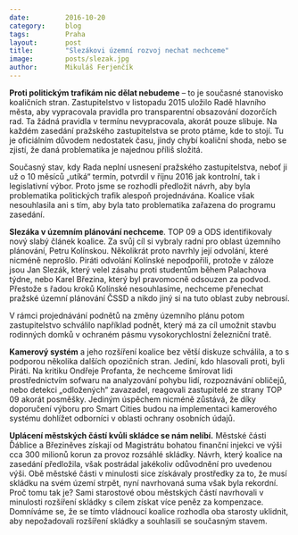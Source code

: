 ```yaml
---
date:         2016-10-20
category:     blog
tags:         Praha
layout:       post
title:        "Slezákovi územní rozvoj nechat nechceme" 
image:        posts/slezak.jpg
author:       Mikuláš Ferjenčík
---
```


**Proti politickým trafikám nic dělat nebudeme** – to je současné stanovisko koaličních stran. Zastupitelstvo v listopadu 2015 uložilo Radě hlavního města, aby vypracovala pravidla pro transparentní obsazování dozorčích rad. Ta žádná pravidla v termínu nevypracovala, akorát pouze slibuje. Na každém zasedání pražského zastupitelstva se proto ptáme, kde to stojí. Tu je oficiálním důvodem nedostatek času, jindy chybí koaliční shoda, nebo se zjistí, že daná problematika je najednou příliš složitá. 

Současný stav, kdy Rada neplní usnesení pražského zastupitelstva, neboť ji už o 10 měsíců „utíká“ termín, potvrdil v říjnu 2016 jak kontrolní, tak i legislativní výbor. Proto jsme se rozhodli předložit návrh, aby byla problematika politických trafik alespoň projednávána. Koalice však nesouhlasila ani s tím, aby byla tato problematika zařazena do programu zasedání. 

**Slezáka v územním plánování nechceme**. TOP 09 a ODS identifikovaly nový slabý článek koalice. Za svůj cíl si vybraly radní pro oblast územního plánování, Petru Kolínskou. Několikrát proto navrhly její odvolání, které nicméně neprošlo. Piráti odvolání Kolínské nepodpořili, protože v záloze jsou Jan Slezák, který velel zásahu proti studentům během Palachova týdne, nebo Karel Březina, který byl pravomocně odsouzen za podvod. Přestože s řadou kroků Kolínské nesouhlasíme, nechceme přenechat pražské územní plánování ČSSD a nikdo jiný si na tuto oblast zuby nebrousí. 

V rámci projednávání podnětů na změny územního plánu potom zastupitelstvo schválilo například podnět, který má za cíl umožnit stavbu rodinných domků v ochraném pásmu vysokorychlostní železniční tratě. 

**Kamerový systém** a jeho rozšíření koalice bez větší diskuze schválila, a to s podporou několika dalších opozičních stran. Jediní, kdo hlasovali proti, byli Piráti. Na kritiku Ondřeje Profanta, že nechceme šmírovat lidi prostřednictvím sofwaru na analyzování pohybu lidí, rozpoznávání obličejů, nebo detekci „odložených“ zavazadel, reagovali zastupitelé ze strany TOP 09 akorát posměšky. Jediným úspěchem nicméně zůstává, že díky doporučení výboru pro Smart Cities budou na implementaci kamerového systému dohlížet odborníci v oblasti ochrany osobních údajů. 

**Uplácení městských částí kvůli skládce se nám nelíbí.** Městské části Ďáblice a Březiněves získají od Magistrátu bohatou finanční injekci ve výši cca 300 milionů korun za provoz rozsáhlé skládky. Návrh, který koalice na zasedání předložila, však postrádal jakékoliv odůvodnění pro uvedenou výši. Obě městské části v minulosti sice získávaly prostředky za to, že musí skládku na svém území strpět, nyní navrhovaná suma však byla rekordní. Proč tomu tak je? Sami starostové obou městských částí navrhovali v minulosti rozšíření skládky s cílem získat více peněz za kompenzace. Domníváme se, že se tímto vládnoucí koalice rozhodla oba starosty uklidnit, aby nepožadovali rozšíření skládky a souhlasili se současným stavem.

